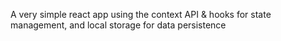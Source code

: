 A very simple react app using the context API & hooks for state management, and local storage for data persistence
